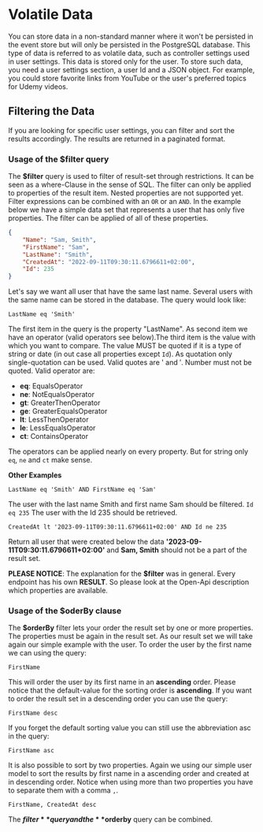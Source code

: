 # Volatile Data

You can store data in a non-standard manner where it won't be persisted in the event store but will only be persisted in the PostgreSQL database. This type of data is referred to as volatile data, such as controller settings used in user settings. This data is stored only for the user. To store such data, you need a user settings section, a user Id and a JSON object. For example, you could store favorite links from YouTube or the user's preferred topics for Udemy videos. 

## Filtering the Data
If you are looking for specific user settings, you can filter and sort the results accordingly. The results are returned in a paginated format.

### Usage of the $filter query
The **$filter** query is used to filter of result-set through restrictions. It can be seen as a where-Clause  in the sense of SQL. The filter can only be applied to properties of the result item. Nested properties are not supported yet. Filter expressions can be combined with an `OR` or an `AND`. In the example below we have a simple data set that represents a user that has only five properties. The filter can be applied of all of these properties.

```json
{
    "Name": "Sam, Smith",
    "FirstName": "Sam",
    "LastName": "Smith",
    "CreatedAt": "2022-09-11T09:30:11.6796611+02:00",
    "Id": 235
}
```
Let's say we want all user that have the same last name. Several users with the same name can be stored in the database. The query would look like:

 `LastName eq 'Smith'`

The first item in the query is the property "LastName". As second item we have an operator (valid operators see below).The third item is the value with which you want to compare. The value MUST be quoted if it is a type of string or date (in out case all properties except `Id`). As quotation only single-quotation can be used. Valid quotes are ' and ′. Number must not be quoted.
Valid operator are:
 
 - **eq**: EqualsOperator
 - **ne**: NotEqualsOperator
 - **gt**: GreaterThenOperator
 - **ge**: GreaterEqualsOperator
 - **lt**: LessThenOperator 
 - **le**: LessEqualsOperator 
 - **ct**: ContainsOperator
   
 The operators can be applied nearly on every property. But for string only `eq`, `ne` and `ct` make sense. 

 **Other Examples**

 `LastName eq 'Smith' AND FirstName eq 'Sam'`

 The user with the last name Smith and first name Sam should be filtered. `Id eq 235` The user with the Id 235 should be retrieved.
 
 `CreatedAt lt '2023-09-11T09:30:11.6796611+02:00' AND Id ne 235 `

 Return all user that were created below the data **'2023-09-11T09:30:11.6796611+02:00'** and **Sam, Smith** should
 not be a part of  the result set.

 **PLEASE NOTICE**:
 The explanation for the **$filter** was in general. Every endpoint has his own **RESULT**. So please look at the Open-Api description which properties are available.
 
### Usage of the $oderBy clause

The **$orderBy** filter lets your order the result set by one or more properties. The properties must be again in the result set. As our result set we will take again our simple example with the user. To order the user by the first name we can using the query:

`FirstName`
 
This will order the user by its first name in an **ascending** order. Please notice that the default-value for the sorting order is **ascending**. If you want to order the result set in a descending order you can use the query: 

`FirstName desc`
 
If you forget the default sorting value you can still use the abbreviation asc in the query:
 
`FirstName asc`

It is also possible to sort by two properties. Again we using our simple user model to sort the results by first name in a ascending order and created at in descending order. Notice when using more than two properties you have to separate them with a comma `,`.
 
`FirstName, CreatedAt desc`

The **$filter** query and the **$orderby** query can be combined.